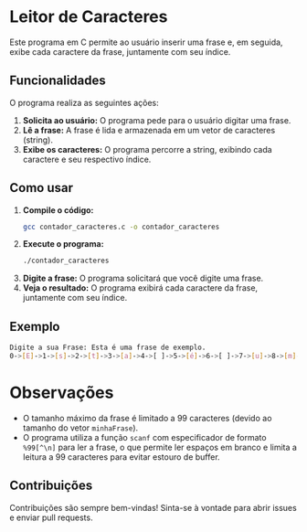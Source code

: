 #  Leitor de Caracteres

Este programa em C permite ao usuário inserir uma frase e, em seguida, exibe cada caractere da frase, juntamente com seu índice.

## Funcionalidades

O programa realiza as seguintes ações:

1.  **Solicita ao usuário:** O programa pede para o usuário digitar uma frase.
2.  **Lê a frase:** A frase é lida e armazenada em um vetor de caracteres (string).
3.  **Exibe os caracteres:** O programa percorre a string, exibindo cada caractere e seu respectivo índice.

## Como usar

1.  **Compile o código:**
    ```bash
    gcc contador_caracteres.c -o contador_caracteres
    ```
2.  **Execute o programa:**
    ```bash
    ./contador_caracteres
    ```
3.  **Digite a frase:** O programa solicitará que você digite uma frase.
4.  **Veja o resultado:** O programa exibirá cada caractere da frase, juntamente com seu índice.

## Exemplo
```bash
Digite a sua Frase: Esta é uma frase de exemplo.
0->[E]->1->[s]->2->[t]->3->[a]->4->[ ]->5->[é]->6->[ ]->7->[u]->8->[m]->9->[a]->10->[ ]->11->[f]->12->[r]->13->[a]->14->[s]->15->[e]->16->[ ]->17->[d]->18->[e]->19->[ ]->20->[e]->21->[x]->22->[e]->23->[m]->24->[p]->25->[l]->26->[o]->27->[.]->
```


# Observações

*   O tamanho máximo da frase é limitado a 99 caracteres (devido ao tamanho do vetor `minhaFrase`).
*   O programa utiliza a função `scanf` com especificador de formato `%99[^\n]` para ler a frase, o que permite ler espaços em branco e limita a leitura a 99 caracteres para evitar estouro de buffer.

## Contribuições

Contribuições são sempre bem-vindas! Sinta-se à vontade para abrir issues e enviar pull requests.
